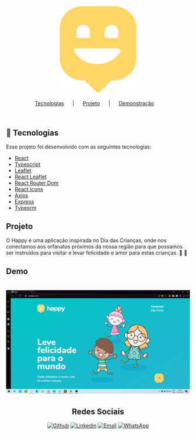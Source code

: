 <h3 align="center">
    <img alt="Next Level Week" src="src/images/map-marker.svg" width="210px" />
</h3>
<p align="center">
  <a href="#rocket-tecnologias">Tecnologias</a>&nbsp; &nbsp; &nbsp; |&nbsp; &nbsp; &nbsp;
  <a href="#projeto">Projeto</a>&nbsp; &nbsp; &nbsp; |&nbsp; &nbsp; &nbsp;
  <a href="#demo">Demonstração</a>&nbsp; &nbsp; &nbsp; 
</p>

<br>

## :rocket: Tecnologias

Esse projeto foi desenvolvido com as seguintes tecnologias:

* [React](https://reactjs.org)
* [Typescript](https://www.typescriptlang.org/)
* [Leaflet](https://leafletjs.com/)
* [React Leaflet](https://react-leaflet.js.org/)
* [React Router Dom](https://reactrouter.com/web/guides/quick-start)
* [React Icons](https://react-icons.github.io/react-icons/)
* [Axios](https://github.com/axios/axios)
* [Express](https://expressjs.com/pt-br/)
* [Typeorm](https://typeorm.io/#/)

## Projeto

O Happy é uma aplicação inspirada no Dia das Crianças, onde nos conectamos aos orfanatos próximos da nossa região para que possamos ser instruídos para visitar e levar felicidade e amor para estas crianças. 👦 👧

## Demo

<h1 align="center">
    <img alt="Next Level Week" src="/happy-nlw.gif" width="1000px" />
</h1>


<h2 align="center">Redes Sociais</h2>

<p align="center">
   <a href="https://github.com/lia18317" target="_blank" >
    <img alt="Github" src="https://img.shields.io/badge/github-%23100000.svg?&style=for-the-badge&logo=github&logoColor=white"></a>
    
      
  <a href="https://www.linkedin.com/in/lia18317/" target="_blank" >
    <img alt="Linkedin" src="https://img.shields.io/badge/linkedin-%230077B5.svg?&style=for-the-badge&logo=linkedin&logoColor=white"></a>
    
    
  <a href="mailto:juliareinaldi@outlook.com" target="_blank" >
    <img alt="Email" src="https://img.shields.io/badge/Microsoft%20Outlook-0078D4?logo=microsoft-outlook&logoColor=white&style=for-the-badge"></a> 
  
  <a href="https://api.whatsapp.com/send?phone=5519993539900" target="_blank" >
    <img alt="WhatsApp" src="https://img.shields.io/badge/WHATSAPP-25D366?&style=for-the-badge&logo=whatsapp&logoColor=white"></a>
 </p>

